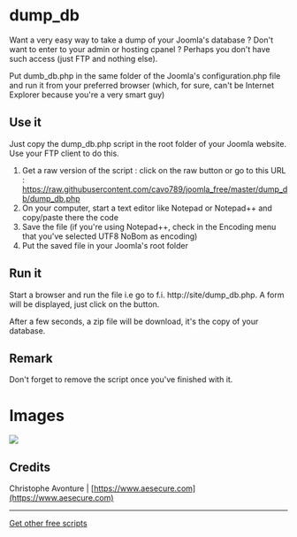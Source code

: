 # dump_db
Want a very easy way to take a dump of your Joomla's database ? Don't want to enter to your admin or hosting cpanel ?  Perhaps you don't have such access (just FTP and nothing else).

Put dumb_db.php in the same folder of the Joomla's configuration.php file and run it from your preferred browser (which, for sure, can't be Internet Explorer because you're a very smart guy)

## Use it
Just copy the dump_db.php script in the root folder of your Joomla website.  Use your FTP client to do this.

1. Get a raw version of the script : click on the raw button or go to this URL : https://raw.githubusercontent.com/cavo789/joomla_free/master/dump_db/dump_db.php
2. On your computer, start a text editor like Notepad or Notepad++ and copy/paste there the code
3. Save the file (if you're using Notepad++, check in the Encoding menu that you've selected UTF8 NoBom as encoding)
4. Put the saved file in your Joomla's root folder

## Run it
Start a browser and run the file i.e go to f.i. http://site/dump_db.php.   A form will be displayed, just click on the button.

After a few seconds, a zip file will be download, it's the copy of your database.

## Remark
Don't forget to remove the script once you've finished with it.

# Images 
<img src="https://github.com/cavo789/joomla_free/blob/master/dump_db/result.png" />

## Credits ##

Christophe Avonture | [https://www.aesecure.com](https://www.aesecure.com)

---

[Get other free scripts](https://github.com/cavo789/joomla_free)
